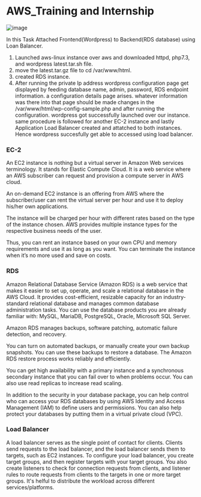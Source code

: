 # AWS_Training and Internship

![image](https://user-images.githubusercontent.com/73512374/180659323-36a99264-ff5b-4e95-92f7-a32d2d066dd0.png)


In this Task Attached Frontend(Wordpress) to Backend(RDS database) using Loan Balancer.

1. Launched aws-linux instance over aws and downloaded httpd, php7.3, and wordpress latest.tar.sh file.
2. move the latest.tar.gz file to cd /var/www/html.
3. created RDS instance.
4. After running the private Ip address wordpress configuration page get displayed by feeding database name, admin, password, RDS endpoint information. a configuration details page arises.
whatever information was there into that page should be made changes in the /var/www/html/wp-config-sample.php and after running the configuration. wordpress got successfully launched over our instance.
same procedure is followed for another EC-2 instance and lastly Application Load Balancer created and attatched to both instances.
Hence wordpress succesfully get able to accessed using load balancer.



### EC-2

An EC2 instance is nothing but a virtual server in Amazon Web services terminology. It stands for Elastic Compute Cloud. It is a web service where an AWS subscriber can request and provision a compute server in AWS cloud.

An on-demand EC2 instance is an offering from AWS where the subscriber/user can rent the virtual server per hour and use it to deploy his/her own applications.

The instance will be charged per hour with different rates based on the type of the instance chosen. AWS provides multiple instance types for the respective business needs of the user.

Thus, you can rent an instance based on your own CPU and memory requirements and use it as long as you want. You can terminate the instance when it’s no more used and save on costs.


### RDS

Amazon Relational Database Service (Amazon RDS) is a web service that makes it easier to set up, operate, and scale a relational database in the AWS Cloud. It provides cost-efficient, resizable capacity for an industry-standard relational database and manages common database administration tasks. 
You can use the database products you are already familiar with: MySQL, MariaDB, PostgreSQL, Oracle, Microsoft SQL Server.

Amazon RDS manages backups, software patching, automatic failure detection, and recovery.

You can turn on automated backups, or manually create your own backup snapshots. You can use these backups to restore a database. The Amazon RDS restore process works reliably and efficiently.

You can get high availability with a primary instance and a synchronous secondary instance that you can fail over to when problems occur. You can also use read replicas to increase read scaling.

In addition to the security in your database package, you can help control who can access your RDS databases by using AWS Identity and Access Management (IAM) to define users and permissions. You can also help protect your databases by putting them in a virtual private cloud (VPC).

### Load Balancer

A load balancer serves as the single point of contact for clients. Clients send requests to the load balancer, and the load balancer sends them to targets, such as EC2 instances. To configure your load balancer, you create target groups, and then register targets with your target groups. You also create listeners to check for connection requests from clients, and listener rules to route requests from clients to the targets in one or more target groups.
It's helful to distribute the workload across different services/platforms.
